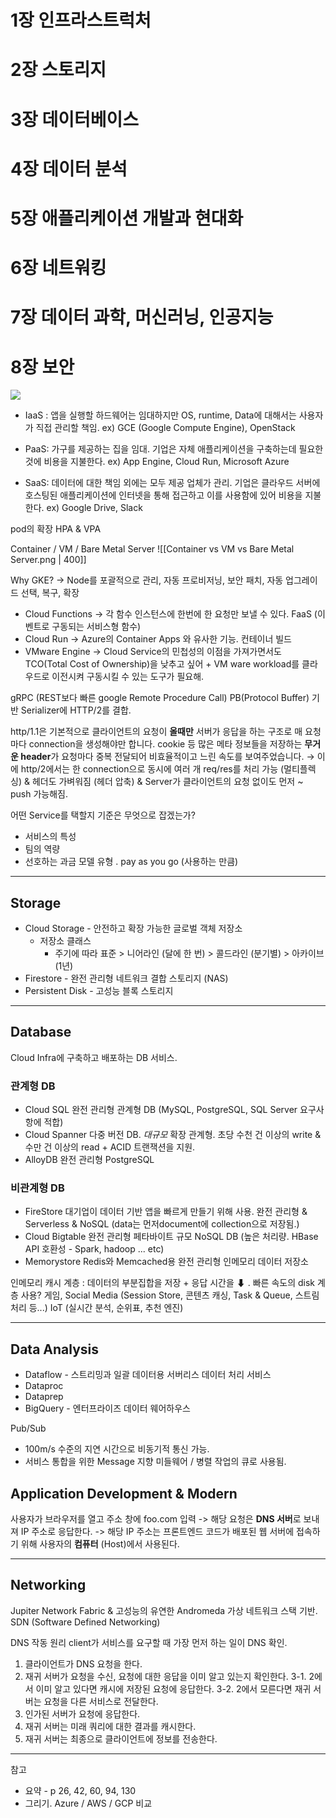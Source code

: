 # 1장 인프라스트럭처
# 2장 스토리지
# 3장 데이터베이스
# 4장 데이터 분석
# 5장 애플리케이션 개발과 현대화
# 6장 네트워킹
# 7장 데이터 과학, 머신러닝, 인공지능
# 8장 보안


![](https://www.cloudflare.com/img/learning/serverless/glossary/platform-as-a-service-paas/saas-paas-iaas-diagram.svg)

- IaaS : 앱을 실행할 하드웨어는 임대하지만 OS, runtime, Data에 대해서는 사용자가 직접 관리할 책임. ex) GCE (Google Compute Engine), OpenStack

- PaaS: 가구를 제공하는 집을 임대. 기업은 자체 애플리케이션을 구축하는데 필요한 것에 비용을 지불한다. ex) App Engine, Cloud Run, Microsoft Azure

- SaaS: 데이터에 대한 책임 외에는 모두 제공 업체가 관리. 기업은 클라우드 서버에 호스팅된 애플리케이션에 인터넷을 통해 접근하고 이를 사용함에 있어 비용을 지불한다. ex) Google Drive, Slack

pod의 확장 
HPA & VPA

Container / VM / Bare Metal Server ![[Container vs VM vs Bare Metal Server.png | 400]]

Why GKE?
-> Node를 포괄적으로 관리, 자동 프로비저닝, 보안 패치, 자동 업그레이드 선택, 복구, 확장

- Cloud Functions -> 각 함수 인스턴스에 한번에 한 요청만 보낼 수 있다. FaaS (이벤트로 구동되는 서비스형 함수)
- Cloud Run -> Azure의 Container Apps 와 유사한 기능. 컨테이너 빌드
- VMware Engine -> Cloud Service의 민첩성의 이점을 가져가면서도 TCO(Total Cost of Ownership)을 낮추고 싶어 + VM ware workload를 클라우드로 이전시켜 구동시킬 수 있는 도구가 필요해.

gRPC (REST보다 빠른 google Remote Procedure Call)
PB(Protocol Buffer) 기반 Serializer에 HTTP/2를 결합. 

http/1.1은 기본적으로 클라이언트의 요청이 **올때만** 서버가 응답을 하는 구조로 매 요청마다 connection을 생성해야만 합니다. cookie 등 많은 메타 정보들을 저장하는 **무거운 header**가 요청마다 중복 전달되어 비효율적이고 느린 속도를 보여주었습니다. 
&rarr; 이에 http/2에서는 한 connection으로 동시에 여러 개 req/res를 처리 가능 (멀티플렉싱) & 헤더도 가벼워짐 (헤더 압축) & Server가 클라이언트의 요청 없이도 먼저 ~ push 가능해짐.

어떤 Service를 택할지 기준은 무엇으로 잡겠는가?
- 서비스의 특성
- 팀의 역량
- 선호하는 과금 모델 유형 . pay as you go (사용하는 만큼)

---
## Storage 
- Cloud Storage - 안전하고 확장 가능한 글로벌 객체 저장소
	- 저장소 클래스 
		- 주기에 따라 표준 > 니어라인 (달에 한 번) > 콜드라인 (분기별) > 아카이브 (1년)
- Firestore - 완전 관리형 네트워크 결합 스토리지 (NAS)
- Persistent Disk - 고성능 블록 스토리지

---
## Database
Cloud Infra에 구축하고 배포하는 DB 서비스.

### 관계형 DB
- Cloud SQL 
완전 관리형 관계형 DB (MySQL, PostgreSQL, SQL Server 요구사항에 적합)
- Cloud Spanner
다중 버전 DB. *대규모* 확장 관계형. 초당 수천 건 이상의 write & 수만 건 이상의 read + ACID 트랜잭션을 지원.
- AlloyDB
완전 관리형 PostgreSQL
### 비관계형 DB
- FireStore
대기업이 데이터 기반 앱을 빠르게 만들기 위해 사용. 완전 관리형 & Serverless & NoSQL (data는 먼저document에 collection으로 저장됨.)
- Cloud Bigtable
완전 관리형 페타바이트 규모 NoSQL DB (높은 처리량. HBase API 호환성 - Spark, hadoop ... etc)
- Memorystore
Redis와 Memcached용 완전 관리형 인메모리 데이터 저장소  

 인메모리 캐시 계층 : 데이터의 부분집합을 저장 + 응답 시간을 ⬇ . 빠른 속도의 disk 계층
 사용? 게임, Social Media (Session Store, 콘텐츠 캐싱, Task & Queue, 스트림 처리 등...) IoT (실시간 분석, 순위표, 추천 엔진)

---
## Data Analysis
- Dataflow - 스트리밍과 일괄 데이터용 서버리스 데이터 처리 서비스
- Dataproc
- Dataprep
- BigQuery - 엔터프라이즈 데이터 웨어하우스

Pub/Sub
- 100m/s 수준의 지연 시간으로 비동기적 통신 가능.
- 서비스 통합을 위한 Message 지향 미들웨어 / 병렬 작업의 큐로 사용됨.

## Application Development & Modern
사용자가 브라우저를 열고 주소 창에 foo.com 입력 -> 해당 요청은 **DNS 서버**로 보내져 IP 주소로 응답한다. -> 해당 IP 주소는 프론트엔드 코드가 배포된 웹 서버에 접속하기 위해 사용자의 **컴퓨터** (Host)에서 사용된다.

---
## Networking
Jupiter Network Fabric & 고성능의 유연한 Andromeda 가상 네트워크 스택 기반.
SDN (Software Defined Networking)

DNS 작동 원리
client가 서비스를 요구할 때 가장 먼저 하는 일이 DNS 확인.
1. 클라이언트가 DNS 요청을 한다.
2. 재귀 서버가 요청을 수신, 요청에 대한 응답을 이미 알고 있는지 확인한다. 
3-1. 2에서 이미 알고 있다면 캐시에 저장된 요청에 응답한다.
3-2. 2에서 모른다면 재귀 서버는 요청을 다른 서비스로 전달한다.
4. 인가된 서버가 요청에 응답한다.
5. 재귀 서버는 미래 쿼리에 대한 결과를 캐시한다.
6. 재귀 서버는 최종으로 클라이언트에 정보를 전송한다.

---
참고
- 요약 - p 26, 42, 60, 94, 130
- 그리기. Azure / AWS / GCP 비교